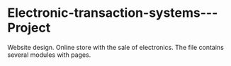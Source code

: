 # Electronic-transaction-systems---Project

Website design.
Online store with the sale of electronics.
The file contains several modules with pages.


